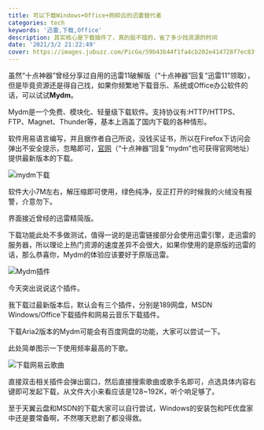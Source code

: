 ```yaml
---
title: 可以下载Windows+Office+网抑云的迅雷替代者
categories: tech
keywords: '迅雷,下载,Office'
description: 其实核心是下载插件了，真的挺不错的，省了多少找资源的时间
date: '2021/3/2 21:22:49'
cover: https://images.jubuzz.com/PicGo/59b43b44f1fa4cb202e414728f7ec83f-6b00e0.webp
---
```


虽然“十点神器”曾经分享过自用的迅雷11破解版（“十点神器”回复“迅雷11”领取），但是毕竟资源还是得自己找，如果你频繁地下载音乐、系统或Office办公软件的话，可以试试**Mydm**。

Mydm是一个免费、模块化、轻量级下载软件。支持协议有:HTTP/HTTPS、FTP、Magnet、Thunder等，基本上涵盖了国内下载的各种情形。

软件用易语言编写，并且据作者自己所说，没钱买证书，所以在Firefox下访问会弹出不安全提示，忽略即可，[官网](https://www.mydmplus.com/)（“十点神器”回复“mydm”也可获得官网地址）提供最新版本的下载。

![mydm下载](https://images.jubuzz.com/PicGo/ef1245619daefdfcffb2e1d0d274b489-edd1c5.png)

软件大小7M左右，解压缩即可使用，绿色纯净，反正打开的时候我的火绒没有报警，介意勿下。

界面接近曾经的迅雷精简版。

下载功能此处不多做测试，值得一说的是迅雷链接部分会使用迅雷引擎，走迅雷的服务器，所以理论上热门资源的速度差异不会很大，如果你使用的是原版的迅雷的话，那么恭喜你，Mydm的体验应该要好于原版迅雷。

![Mydm插件](https://images.jubuzz.com/PicGo/2be20b6ee966937abc1c9b3a4705f7a5-fbfaf4.png)

今天突出说说这个插件。

我下载过最新版本后，默认会有三个插件，分别是189网盘，MSDN Windows/Office下载插件和网易云音乐下载插件。

下载Aria2版本的Mydm可能会有百度网盘的功能，大家可以尝试一下。

此处简单图示一下使用频率最高的下歌。

![下载网易云歌曲](https://images.jubuzz.com/PicGo/c29656463f49695d477d20989ffa79f4-bb9bd9.png)

直接双击相关插件会弹出窗口，然后直接搜索歌曲或歌手名即可，点选具体内容右键即可发起下载，从文件大小来看应该是128~192K，听个响足够了。

至于天翼云盘和MSDN的下载大家可以自行尝试，Windows的安装包和PE优盘家中还是要常备啊，不然哪天悲剧了都没得救。